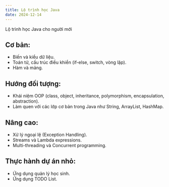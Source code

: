```yaml
---
title: Lộ trình học Java 
date: 2024-12-14
---
```


Lộ trình học Java cho người mới

<!--more-->

## Cơ bản:
- Biến và kiểu dữ liệu.
- Toán tử, cấu trúc điều khiển (if-else, switch, vòng lặp).
- Hàm và mảng.
## Hướng đối tượng:
- Khái niệm OOP (class, object, inheritance, polymorphism, encapsulation, abstraction).
- Làm quen với các lớp cơ bản trong Java như String, ArrayList, HashMap.
## Nâng cao:
- Xử lý ngoại lệ (Exception Handling).
- Streams và Lambda expressions.
- Multi-threading và Concurrent programming.
## Thực hành dự án nhỏ:
- Ứng dụng quản lý học sinh.
- Ứng dụng TODO List.
